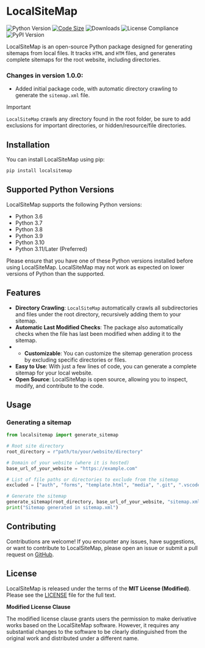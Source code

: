# LocalSiteMap
![Python Version](https://img.shields.io/badge/python-3.13-blue.svg)
[![Code Size](https://img.shields.io/github/languages/code-size/infinitode/localsitemap)](https://github.com/infinitode/localsitemap)
![Downloads](https://pepy.tech/badge/localsitemap)
![License Compliance](https://img.shields.io/badge/license-compliance-brightgreen.svg)
![PyPI Version](https://img.shields.io/pypi/v/localsitemap)

LocalSiteMap is an open-source Python package designed for generating sitemaps from local files. It tracks `HTML` and `HTM` files, and generates complete sitemaps for the root website, including directories.

### Changes in version 1.0.0:
- Added initial package code, with automatic directory crawling to generate the `sitemap.xml` file.

> [!IMPORTANT]
> `LocalSiteMap` crawls any directory found in the root folder, be sure to add exclusions for important directories, or hidden/resource/file directories.

## Installation

You can install LocalSiteMap using pip:

```bash
pip install localsitemap
```

## Supported Python Versions

LocalSiteMap supports the following Python versions:

- Python 3.6
- Python 3.7
- Python 3.8
- Python 3.9
- Python 3.10
- Python 3.11/Later (Preferred)

Please ensure that you have one of these Python versions installed before using LocalSiteMap. LocalSiteMap may not work as expected on lower versions of Python than the supported.

## Features

- **Directory Crawling**: `LocalSiteMap` automatically crawls all subdirectories and files under the root directory, recursively adding them to your sitemap.
- **Automatic Last Modified Checks**: The package also automatically checks when the file has last been modified when adding it to the sitemap.
- - **Customizable**: You can customize the sitemap generation process by excluding specific directories or files.
- **Easy to Use**: With just a few lines of code, you can generate a complete sitemap for your local website.
- **Open Source**: LocalSiteMap is open source, allowing you to inspect, modify, and contribute to the code.

## Usage

### Generating a sitemap

```python
from localsitemap import generate_sitemap

# Root site directory
root_directory = r"path/to/your/website/directory"

# Domain of your website (where it is hosted)
base_url_of_your_website = "https://example.com"

# List of file paths or directories to exclude from the sitemap
excluded = ["auth", "forms", "template.html", "media", ".git", ".vscode", "node_modules"]  # Example exclusions

# Generate the sitemap
generate_sitemap(root_directory, base_url_of_your_website, "sitemap.xml", excluded)
print("Sitemap generated in sitemap.xml")
```

## Contributing

Contributions are welcome! If you encounter any issues, have suggestions, or want to contribute to LocalSiteMap, please open an issue or submit a pull request on [GitHub](https://github.com/infinitode/localsitemap).

## License

LocalSiteMap is released under the terms of the **MIT License (Modified)**. Please see the [LICENSE](https://github.com/infinitode/localsitemap/blob/main/LICENSE) file for the full text.

**Modified License Clause**

The modified license clause grants users the permission to make derivative works based on the LocalSiteMap software. However, it requires any substantial changes to the software to be clearly distinguished from the original work and distributed under a different name.
